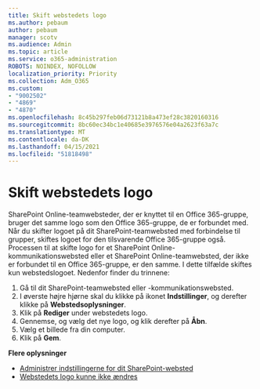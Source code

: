 ```yaml
---
title: Skift webstedets logo
ms.author: pebaum
author: pebaum
manager: scotv
ms.audience: Admin
ms.topic: article
ms.service: o365-administration
ROBOTS: NOINDEX, NOFOLLOW
localization_priority: Priority
ms.collection: Adm_O365
ms.custom:
- "9002502"
- "4869"
- "4870"
ms.openlocfilehash: 8c45b297feb06d73121b8a473ef28c3820160316
ms.sourcegitcommit: 8bc60ec34bc1e40685e3976576e04a2623f63a7c
ms.translationtype: MT
ms.contentlocale: da-DK
ms.lasthandoff: 04/15/2021
ms.locfileid: "51818498"
---
```

# <a name="change-site-logo"></a>Skift webstedets logo

SharePoint Online-teamwebsteder, der er knyttet til en Office 365-gruppe, bruger det samme logo som den Office 365-gruppe, de er forbundet med. Når du skifter logoet på dit SharePoint-teamwebsted med forbindelse til grupper, skiftes logoet for den tilsvarende Office 365-gruppe også. Processen til at skifte logo for et SharePoint Online-kommunikationswebsted eller et SharePoint Online-teamwebsted, der ikke er forbundet til en Office 365-gruppe, er den samme. I dette tilfælde skiftes kun webstedslogoet. Nedenfor finder du trinnene:

1. Gå til dit SharePoint-teamwebsted eller -kommunikationswebsted.
2. I øverste højre hjørne skal du klikke på ikonet **Indstillinger**, og derefter klikke på **Webstedsoplysninger**.
3. Klik på **Rediger** under webstedets logo.
4. Gennemse, og vælg det nye logo, og klik derefter på **Åbn**.
5. Vælg et billede fra din computer.
6. Klik på **Gem**.

**Flere oplysninger**

- [Administrer indstillingerne for dit SharePoint-websted](https://support.office.com/article/manage-your-sharepoint-site-settings-8376034d-d0c7-446e-9178-6ab51c58df42)
- [Webstedets logo kunne ikke ændres](https://docs.microsoft.com/sharepoint/troubleshoot/sites/error-when-changing-o365-site-logo)
